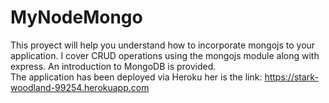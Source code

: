 # MyNodeMongo
This proyect will help you understand how to incorporate mongojs to your application. 
I cover CRUD operations using the mongojs module along with express. 
An introduction to MongoDB is provided.  
The application has been deployed via Heroku her is the link: https://stark-woodland-99254.herokuapp.com
